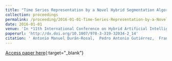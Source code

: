 ```yaml
---
title: "Time Series Representation by a Novel Hybrid Segmentation Algorithm"
collection: proceedings
permalink: /proceeding/2016-01-01-Time-Series-Representation-by-a-Novel-Hybrid-Segmentation-Algorithm
date: 2016-01-01
venue: 'In *11th International Conference on Hybrid Artificial Intelligent Systems (HAIS2016)*'
paperurl: 'http://dx.doi.org/10.1007/978-3-319-32034-2_14'
citation: ' Antonio Manuel Durán-Rosal,  Pedro Antonio Gutiérrez,  Francisco José Martínez-Estudillo,  César Hervás-Martínez, &quot;Time Series Representation by a Novel Hybrid Segmentation Algorithm.&quot; In *11th International Conference on Hybrid Artificial Intelligent Systems (HAIS2016)*, Vol.9648, 2016, Sevilla (Spain), pp.163-173.'
---
```

[Access paper here](http://dx.doi.org/10.1007/978-3-319-32034-2_14){:target="_blank"}
